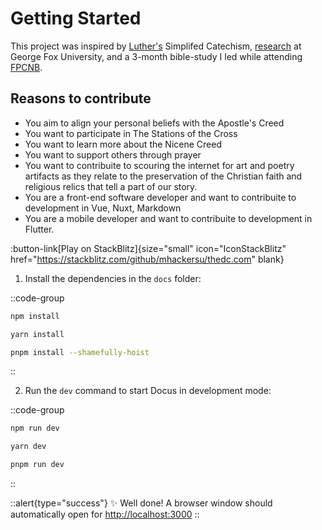 # Getting Started

This project was inspired by [Luther's](https://catechism.cph.org) Simplifed Catechism, [research](https://digitalcommons.georgefox.edu/dmin/258/) at George Fox University, and a 3-month bible-study I led while attending [FPCNB](https://firstprotestant.com).

## Reasons to contribute

- You aim to align your personal beliefs with the Apostle's Creed
- You want to participate in The Stations of the Cross
- You want to learn more about the Nicene Creed
- You want to support others through prayer
- You want to contribuite to scouring the internet for art and poetry artifacts as they relate to the preservation of the Christian faith and religious relics that tell a part of our story.
- You are a front-end software developer and want to contribuite to development in Vue, Nuxt, Markdown
- You are a mobile developer and want to contribuite to development in Flutter.

:button-link[Play on StackBlitz]{size="small" icon="IconStackBlitz" href="https://stackblitz.com/github/mhackersu/thedc.com" blank}

1. Install the dependencies in the `docs` folder:

::code-group

  ```bash [npm]
  npm install
  ```

  ```bash [yarn]
  yarn install
  ```

  ```bash [pnpm]
  pnpm install --shamefully-hoist
  ```

::

2. Run the `dev` command to start Docus in development mode:

::code-group

```bash [npm]
npm run dev
```

```bash [yarn]
yarn dev
```

```bash [pnpm]
pnpm run dev
```

::

::alert{type="success"}
✨ Well done! A browser window should automatically open for <http://localhost:3000>
::
